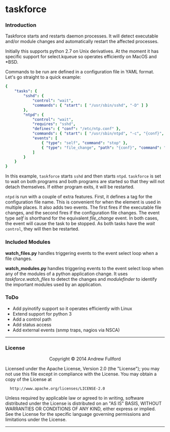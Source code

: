 taskforce
=========

### Introduction ###
Taskforce starts and restarts daemon processes.  It will detect executable and/or module changes and automatically restart the affected processes.

Initially this supports python 2.7 on Unix derivatives.  At the moment it has specific support for select.kqueue so operates efficiently on MacOS and *BSD.

Commands to be run are defined in a configuration file in YAML format.  Let's go straight to a quick example:

```YAML
{
    "tasks": {
        "sshd": {
            "control": "wait",
            "commands": { "start": [ "/usr/sbin/sshd", "-D" ] }
        },
        "ntpd": {
            "control": "wait",
            "requires": "sshd",
            "defines": { "conf": "/etc/ntp.conf" },
            "commands": { "start": [ "/usr/sbin/ntpd", "-c", "{conf}", "-n"] },
            "events": [
                { "type": "self", "command": "stop" },
                { "type": "file_change", "path": "{conf}", "command": "stop" }
            ]
        }
    }
}
```
In this example, `taskforce` starts `sshd` and then starts `ntpd`.  `taskforce` is set to wait on both programs and both
programs are started so that they will not detach themselves.  If either program exits, it will be restarted.

`ntpd` is run with a couple of extra features.  First, it defines a tag for the configuration file name.  This is convenient
for when the element is used in multiple places.  It also adds two events.  The first fires if the executable file changes, and
the second fires if the configuration file changes.  The event type _self_ is shorthand for the equivalent _file_change_ event.
In both cases, the event will cause the task to be stopped.  As both tasks have the _wait_ `control`, they will then be
restarted.

### Included Modules ###
**watch_files.py** handles triggering events to the event select loop when a file changes.

**watch_modules.py** handles triggering events to the event select loop when any of the modules of a python application change.
    It uses *taskforce.watch_files* to detect the changes and *modulefinder* to identify the important modules used by an application.

### ToDo ###
* Add pyinotify support so it operates efficiently with Linux
* Extend support for python 3
* Add a control path
* Add status access
* Add external events (snmp traps, nagios via NSCA)

---
### License ###
<center>
Copyright &copy; 2014 Andrew Fullford
</center>

Licensed under the Apache License, Version 2.0 (the "License");
you may not use this file except in compliance with the License.
You may obtain a copy of the License at

      http://www.apache.org/licenses/LICENSE-2.0

Unless required by applicable law or agreed to in writing, software
distributed under the License is distributed on an "AS IS" BASIS,
WITHOUT WARRANTIES OR CONDITIONS OF ANY KIND, either express or implied.
See the License for the specific language governing permissions and
limitations under the License.

---
